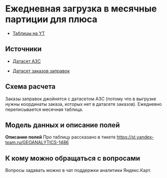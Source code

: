 # Ежедневная загрузка в месячные партиции для плюса
- [Таблицы на YT](https://yt.yandex-team.ru/hahn/navigation?path=//home/taxi-dwh/import/zapravki/order)


## Источники
- [Датасет АЗС](https://yt.yandex-team.ru/hahn/navigation?sort=asc-false,field-name&path=//home/maps/analytics/datasets/azs/last)

- [Датасет заказов заправок](https://yt.yandex-team.ru/hahn/navigation?sort=asc-false,field-name&path=//home/maps/analytics/datasets/zapravki-orders)


## Схема расчета
Заказы заправок джойнятся с датасетом АЗС (потому что в выгрузке нужны координаты заказа, которых нет в датасете заказов).
Ежедневно переписывается месячная таблица.

## Модель данных и описание полей

**Описание полей**
Про таблицу рассказано в тикете https://st.yandex-team.ru/GEOANALYTICS-1486

## К кому можно обращаться с вопросами

Вопросы задавать можно в чат поддержки аналитики Яндекс.Карт.
